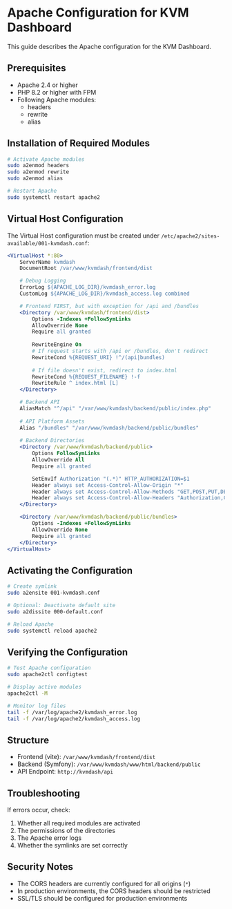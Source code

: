 # Apache Configuration for KVM Dashboard

This guide describes the Apache configuration for the KVM Dashboard.
## Prerequisites

- Apache 2.4 or higher
- PHP 8.2 or higher with FPM
- Following Apache modules:
  - headers
  - rewrite 
  - alias

## Installation of Required Modules

```bash
# Activate Apache modules
sudo a2enmod headers
sudo a2enmod rewrite
sudo a2enmod alias

# Restart Apache
sudo systemctl restart apache2
```

## Virtual Host Configuration

The Virtual Host configuration must be created under `/etc/apache2/sites-available/001-kvmdash.conf`:

```apache
<VirtualHost *:80>
    ServerName kvmdash
    DocumentRoot /var/www/kvmdash/frontend/dist

    # Debug Logging
    ErrorLog ${APACHE_LOG_DIR}/kvmdash_error.log
    CustomLog ${APACHE_LOG_DIR}/kvmdash_access.log combined

    # Frontend FIRST, but with exception for /api and /bundles
    <Directory /var/www/kvmdash/frontend/dist>
        Options -Indexes +FollowSymLinks
        AllowOverride None
        Require all granted
        
        RewriteEngine On
        # If request starts with /api or /bundles, don't redirect
        RewriteCond %{REQUEST_URI} !^/(api|bundles)
        
        # If file doesn't exist, redirect to index.html
        RewriteCond %{REQUEST_FILENAME} !-f
        RewriteRule ^ index.html [L]
    </Directory>

    # Backend API 
    AliasMatch "^/api" "/var/www/kvmdash/backend/public/index.php"
    
    # API Platform Assets
    Alias "/bundles" "/var/www/kvmdash/backend/public/bundles"
    
    # Backend Directories
    <Directory /var/www/kvmdash/backend/public>
        Options FollowSymLinks
        AllowOverride All
        Require all granted

        SetEnvIf Authorization "(.*)" HTTP_AUTHORIZATION=$1
        Header always set Access-Control-Allow-Origin "*"
        Header always set Access-Control-Allow-Methods "GET,POST,PUT,DELETE,OPTIONS"
        Header always set Access-Control-Allow-Headers "Authorization,Content-Type"
    </Directory>

    <Directory /var/www/kvmdash/backend/public/bundles>
        Options -Indexes +FollowSymLinks
        AllowOverride None
        Require all granted
    </Directory>
</VirtualHost>
```

## Activating the Configuration

```bash
# Create symlink
sudo a2ensite 001-kvmdash.conf

# Optional: Deactivate default site
sudo a2dissite 000-default.conf

# Reload Apache
sudo systemctl reload apache2
```

## Verifying the Configuration

```bash
# Test Apache configuration
sudo apache2ctl configtest

# Display active modules
apache2ctl -M

# Monitor log files
tail -f /var/log/apache2/kvmdash_error.log
tail -f /var/log/apache2/kvmdash_access.log
```

## Structure

- Frontend (vite): `/var/www/kvmdash/frontend/dist`
- Backend (Symfony): `/var/www/kvmdash/www/html/backend/public`
- API Endpoint: `http://kvmdash/api`

## Troubleshooting

If errors occur, check:
1. Whether all required modules are activated
2. The permissions of the directories
3. The Apache error logs
4. Whether the symlinks are set correctly

## Security Notes

- The CORS headers are currently configured for all origins (`*`)
- In production environments, the CORS headers should be restricted
- SSL/TLS should be configured for production environments
